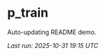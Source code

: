 # p_train

Auto-updating README demo.

<!--START_SECTION:status-->
_Last run: 2025-10-31 19:15 UTC_
<!--END_SECTION:status-->
































































































































































































































































































































































































































































































































































































































































































































































































































































































































































































































































































































































































































































































































































































































































































































































































































































































